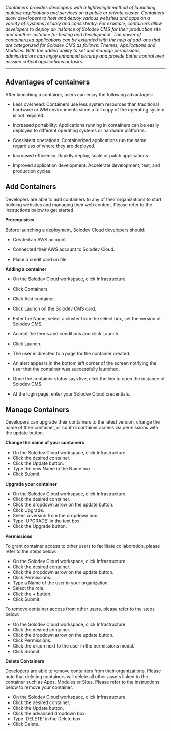 
*Containers provides developers with a lightweight method of launching multiple applications and services on a public or private cluster. Containers allow developers to host and deploy various websites and apps on a variety of systems reliably and consistently. For example, containers allow developers to deploy an instance of Solodev CMS for their production site and another instance for testing and development. The power of containerized applications can be extended with the help of add-ons that are categorized for Solodev CMS as follows: Themes, Applications and Modules. With the added ability to set and manage permissions, administrators can enjoy enhanced security and provide better control over mission critical applications or tasks.*

---

 
## Advantages of containers

After launching a container, users can enjoy the following advantages: 

- Less overhead: Containers use less system resources than traditional hardware or WM environments since a full copy of the operating system is not required.

- Increased portability: Applications running in containers can be easily deployed to different operating systems or hardware platforms. 

- Consistent operations: Containerized applications run the same regardless of where they are deployed.

- Increased efficiency: Rapidly deploy, scale or patch applications

- Improved application development: Accelerate development, test, and production cycles. 


## Add Containers

Developers are able to add containers to any of their organizations to start building websites and managing their web content. Please refer to the instructions below to get started. 

 

**Prerequisites**

Before launching a deployment, Solodev Cloud developers should:

- Created an AWS account.

- Connected their AWS account to Solodev Cloud.

- Place a credit card on file.

 

**Adding a container**

- On the Solodev Cloud workspace, click Infrastructure.

- Click Containers.

- Click Add container. 

- Click Launch on the Solodev CMS card. 

- Enter the Name,  select a cluster from the select box, set the version of Solodev CMS.

- Accept the terms and conditions and click Launch.

- Click Launch. 

- The user is directed to a page for the container created. 

- An alert appears in the bottom left corner of the screen notifying the user that the container was successfully launched. 

- Once the container status says live, click the link to open the instance of Solodev CMS. 

- At the login page, enter your Solodev Cloud credentials. 

## Manage Containers 

Developers can upgrade their containers to the latest version, change the name of their container, or control container access via permissions with the update button.

**Change the name of your containers**

- On the Solodev Cloud workspace, click Infrastructure.
- Click the desired container. 
- Click the Update button. 
- Type the new Name in the Name box. 
- Click Submit. 

**Upgrade your container**

- On the Solodev Cloud workspace, click Infrastructure.
- Click the desired container. 
- Click the dropdown arrow on the update button.
- Click Upgrade. 
- Select a version from the dropdown box. 
- Type 'UPGRADE' in the text box. 
- Click the Upgrade button. 

**Permissions**

To grant container access to other users to facilitate collaboration, please refer to the steps below: 

- On the Solodev Cloud workspace, click Infrastructure.
- Click the desired container. 
- Click the dropdown arrow on the update button.
- Click Permissions. 
- Type a Name of the user in your organization. 
- Select the role. 
- Click the **+** button. 
- Click Submit. 

To remove container access from other users, please refer to the steps below: 
- On the Solodev Cloud workspace, click Infrastructure.
- Click the desired container. 
- Click the dropdown arrow on the update button.
- Click Permissions. 
- Click the x icon next to the user in the permissions modal. 
- Click Submit. 

**Delete Containers**

Developers are able to remove containers from their organizations. Please note that deleting containers will delete all other assets linked to the container such as Apps, Modules or Sites. Please refer to the instructions below to remove your container. 

- On the Solodev Cloud workspace, click Infrastructure.
- Click the desired container. 
- Click the Update button. 
- Click the advanced dropdown box. 
- Type 'DELETE' in the Delete box. 
- Click Delete. 